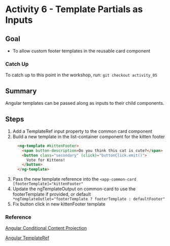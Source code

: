 # Activity 6 - Template Partials as Inputs

## Goal
- To allow custom footer templates in the reusable card component

### Catch Up
To catch up to this point in the workshop, run:
  `git checkout activity_05`

## Summary
Angular templates can be passed along as inputs to their child components.

## Steps
1. Add a TemplateRef<any> input property to the common card component
2. Build a new template in the list-container component for the kitten footer
    ```html
      <ng-template #kittenFooter>
        <span button-description>Do you think this cat is cute?</span>
        <button class="secondary" (click)="buttonClick.emit()">
          Vote for Kittens!
        </button>
      </ng-template>
    ```
3. Pass the new template reference into the `<app-common-card [footerTemplate]="kittenFooter"`
4. Update the ngTemplateOutput on common-card to use the footerTemplate if provided, or default
  ` *ngTemplateOutlet="footerTemplate ? footerTemplate : defaultFooter"`
5. Fix button click in new kittenFooter template

### Reference
[Angular Conditional Content Projection](https://angular.io/guide/content-projection#conditional-content-projection)

[Angular TemplateRef](https://angular.io/api/core/TemplateRef)
